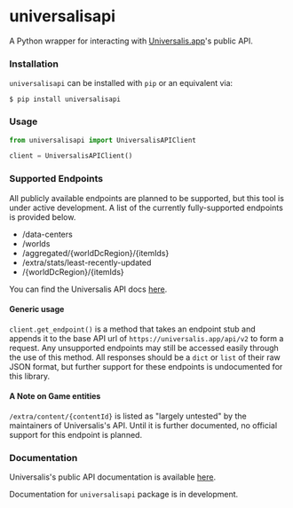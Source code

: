 # universalisapi

A Python wrapper for interacting with [Universalis.app](https://universalis.app)'s public API.

### Installation

`universalisapi` can be installed with `pip` or an equivalent via:

```console
$ pip install universalisapi
```

### Usage

```python
from universalisapi import UniversalisAPIClient

client = UniversalisAPIClient()
```

### Supported Endpoints

All publicly available endpoints are planned to be supported, but this tool is under active development. A list of the
currently fully-supported endpoints is provided below.

- /data-centers
- /worlds
- /aggregated/{worldDcRegion}/{itemIds}
- /extra/stats/least-recently-updated
- /{worldDcRegion}/{itemIds}

You can find the Universalis API docs [here](https://docs.universalis.app).


#### Generic usage

`client.get_endpoint()` is a method that takes an endpoint stub and appends it to the base API url of
`https://universalis.app/api/v2` to form a request. Any unsupported endpoints may still be accessed easily through the
use of this method. All responses should be a `dict` or `list` of their raw JSON format, but further support for these
endpoints is undocumented for this library.

#### A Note on Game entities

`/extra/content/{contentId}` is listed as "largely untested" by the maintainers of Universalis's API. Until it is
further documented, no official support for this endpoint is planned.

### Documentation

Universalis's public API documentation is available [here](https://docs.universalis.app).

Documentation for `universalisapi` package is in development.
